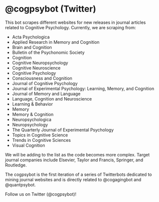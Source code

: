# @cogpsybot (Twitter)

This bot scrapes different websites for new releases in journal articles related to Cognitive Psychology. Currently, we are scraping from:
- Acta Psychologica
- Applied Research in Memory and Cognition
- Brain and Cognition
- Bulletin of the Psychonomic Society
- Cognition
- Cognitive Neuropsychology 
- Cognitive Neuroscience
- Cognitive Psychology
- Consciousness and Cognition
- Journal of Cognitive Psychology
- Journal of Experimental Psychology: Learning, Memory, and Cognition
- Journal of Memory and Language
- Language, Cognition and Neuroscience 
- Learning & Behavior
- Memory
- Memory & Cognition
- Neuropsychologica
- Neuropsychology
- The Quarterly Journal of Experimental Psychology
- Topics in Cognitive Science
- Trends in Cognitive Sciences 
- Visual Cognition

We will be adding to the list as the code becomes more complex. Target journal companies include Elsevier, Taylor and Francis, Springer, and Routledge.

The cogpsybot is the first iteration of a series of Twitterbots dedicated to mining journal websites and is directly related to @cogagingbot and @quantpsybot.

Follow us on Twitter (@cogpsybot)!
